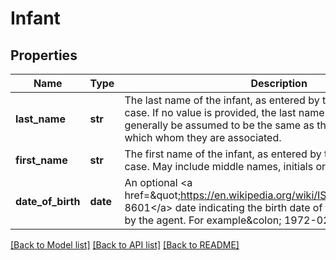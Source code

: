 # Infant

## Properties
Name | Type | Description | Notes
------------ | ------------- | ------------- | -------------
**last_name** | **str** | The last name of the infant, as entered by the agent, in upper-case. If no value is provided, the last name of the infant can generally be assumed to be the same as that of the traveler which whom they are associated. | [optional] 
**first_name** | **str** | The first name of the infant, as entered by the agent, in upper-case. May include middle names, initials or prefixes. | [optional] 
**date_of_birth** | **date** | An optional &lt;a href&#x3D;\&quot;https://en.wikipedia.org/wiki/ISO_8601\&quot;&gt;ISO 8601&lt;/a&gt; date indicating the birth date of the infant, as provided by the agent. For example&amp;colon; 1972-02-19. | [optional] 

[[Back to Model list]](../README.md#documentation-for-models) [[Back to API list]](../README.md#documentation-for-api-endpoints) [[Back to README]](../README.md)


